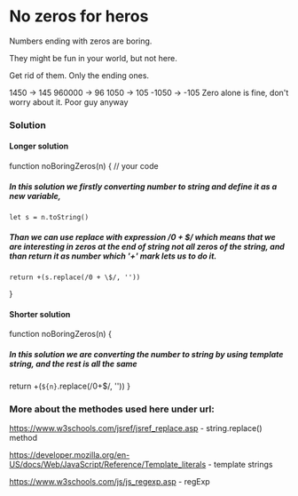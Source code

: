 # No zeros for heros

Numbers ending with zeros are boring.

They might be fun in your world, but not here.

Get rid of them. Only the ending ones.

1450 -> 145
960000 -> 96
1050 -> 105
-1050 -> -105
Zero alone is fine, don't worry about it. Poor guy anyway

### Solution

#### Longer solution

function noBoringZeros(n) {
// your code

##### In this solution we firstly converting number to string and define it as a new variable,

    let s = n.toString()

##### Than we can use replace with expression /0 + \$/ which means that we are interesting in zeros at the end of string not all zeros of the string, and than return it as number which '+' mark lets us to do it.

    return +(s.replace(/0 + \$/, ''))

}

#### Shorter solution

function noBoringZeros(n) {

##### In this solution we are converting the number to string by using template string, and the rest is all the same

return +(`${n}`.replace(/0+\$/, ''))
}

### More about the methodes used here under url:

https://www.w3schools.com/jsref/jsref_replace.asp - string.replace() method

https://developer.mozilla.org/en-US/docs/Web/JavaScript/Reference/Template_literals - template strings

https://www.w3schools.com/js/js_regexp.asp - regExp
